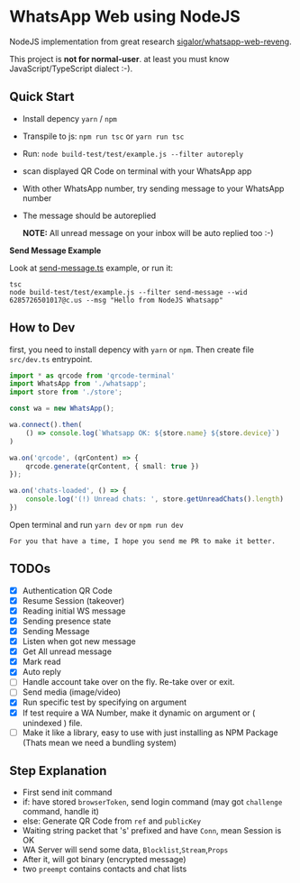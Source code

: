# WhatsApp Web using NodeJS

NodeJS implementation from great research [sigalor/whatsapp-web-reveng](https://github.com/sigalor/whatsapp-web-reveng).

This project is **not for normal-user**. at least you must know JavaScript/TypeScript dialect :-).

## Quick Start

- Install depency `yarn` / `npm`
- Transpile to js: `npm run tsc` or `yarn run tsc`
- Run: `node build-test/test/example.js --filter autoreply`
- scan displayed QR Code on terminal with your WhatsApp app
- With other WhatsApp number, try sending message to your WhatsApp number
- The message should be autoreplied

    **NOTE:** All unread message on your inbox will be auto replied too :-)

**Send Message Example**

Look at [send-message.ts](test/example/send-message.ts) example, or run it:
```
tsc
node build-test/test/example.js --filter send-message --wid 6285726501017@c.us --msg "Hello from NodeJS Whatsapp"
```

## How to Dev

first, you need to install depency with `yarn` or `npm`. Then create file `src/dev.ts` entrypoint.

``` ts
import * as qrcode from 'qrcode-terminal'
import WhatsApp from './whatsapp';
import store from './store';

const wa = new WhatsApp();

wa.connect().then(
    () => console.log(`Whatsapp OK: ${store.name} ${store.device}`)
)

wa.on('qrcode', (qrContent) => {
    qrcode.generate(qrContent, { small: true })
});

wa.on('chats-loaded', () => {
    console.log('(!) Unread chats: ', store.getUnreadChats().length)
})


```

Open terminal and run `yarn dev` or `npm run dev`


    For you that have a time, I hope you send me PR to make it better.

## TODOs

- [X] Authentication QR Code
- [X] Resume Session (takeover)
- [X] Reading initial WS message
- [X] Sending presence state
- [X] Sending Message
- [X] Listen when got new message
- [X] Get All unread message
- [X] Mark read
- [X] Auto reply
- [ ] Handle account take over on the fly. Re-take over or exit.
- [ ] Send media (image/video)
- [X] Run specific test by specifying on argument
- [X] If test require a WA Number, make it dynamic on argument or ( unindexed ) file.
- [ ] Make it like a library, easy to use with just installing as NPM Package (Thats mean we need a bundling system)

## Step Explanation
- First send init command
- if: have stored `browserToken`, send login command (may got `challenge` command, handle it)
- else: Generate QR Code from `ref` and `publicKey`
- Waiting string packet that 's' prefixed and have `Conn`, mean Session is OK
- WA Server will send some data, `Blocklist`,`Stream`,`Props`
- After it, will got binary (encrypted message)
- two `preempt` contains contacts and chat lists
